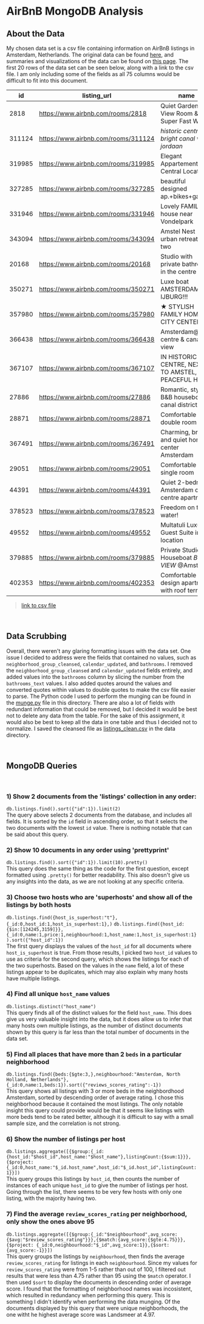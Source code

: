 # AirBnB MongoDB Analysis

## About the Data
My chosen data set is a csv file containing information on AirBnB listings in Amsterdam, Netherlands. The original data can be found [here](http://insideairbnb.com/get-the-data/), and summaries and visualizations of the data can be found on [this page](http://insideairbnb.com/amsterdam). The first 20 rows of the data set can be seen below, along with a link to the csv file. I am only including some of the fields as all 75 columns would be difficult to fit into this document.

|   id   |             listing_url             |                       name                        | host_id | host_response_time | host_is_superhost |
|--------|-------------------------------------|---------------------------------------------------|---------|--------------------|-------------------|
| 2818   | https://www.airbnb.com/rooms/2818   | Quiet Garden View Room & Super Fast Wi-Fi         | 3159    | within an hour     | t                 |
| 311124 | https://www.airbnb.com/rooms/311124 | *historic centre* *bright* *canal view* *jordaan* | 1600010 | within a few hours | f                 |
| 319985 | https://www.airbnb.com/rooms/319985 | Elegant Appartement Central Location.             | 1640702 | within a day       | t                 |
| 327285 | https://www.airbnb.com/rooms/327285 | beautiful designed ap.+bikes+garden               | 1672823 | within an hour     | f                 |
| 331946 | https://www.airbnb.com/rooms/331946 | Lovely FAMILY house near Vondelpark               | 1687595 | N/A                | f                 |
| 343094 | https://www.airbnb.com/rooms/343094 | Amstel Nest - an urban retreat for two            | 1740785 | within an hour     | t                 |
| 20168  | https://www.airbnb.com/rooms/20168  | Studio with private bathroom in the centre 1      | 59484   | within an hour     | f                 |
| 350271 | https://www.airbnb.com/rooms/350271 | Luxe boat AMSTERDAM IJBURG!!!                     | 1775032 | N/A                | f                 |
| 357980 | https://www.airbnb.com/rooms/357980 | ★ STYLISH FAMILY HOME - CITY CENTER               | 1811745 | within a few hours | f                 |
| 366438 | https://www.airbnb.com/rooms/366438 | Amsterdam@ city centre & canal view               | 1849988 | within an hour     | t                 |
| 367107 | https://www.airbnb.com/rooms/367107 | IN HISTORIC CENTRE, NEXT TO AMSTEL, PEACEFUL HOME | 1853421 | within a day       | f                 |
| 27886  | https://www.airbnb.com/rooms/27886  | Romantic, stylish B&B houseboat in canal district | 97647   | within an hour     | t                 |
| 28871  | https://www.airbnb.com/rooms/28871  | Comfortable double room                           | 124245  | within an hour     | t                 |
| 367491 | https://www.airbnb.com/rooms/367491 | Charming,  bright and quiet home center Amsterdam | 1855417 | within a few hours | t                 |
| 29051  | https://www.airbnb.com/rooms/29051  | Comfortable single room                           | 124245  | within an hour     | t                 |
| 44391  | https://www.airbnb.com/rooms/44391  | Quiet 2-bedroom Amsterdam city centre apartment   | 194779  | N/A                | f                 |
| 378523 | https://www.airbnb.com/rooms/378523 | Freedom on the water!                             | 1901477 | within an hour     | f                 |
| 49552  | https://www.airbnb.com/rooms/49552  | Multatuli Luxury Guest Suite in top location      | 225987  | within a few hours | t                 |
| 379885 | https://www.airbnb.com/rooms/379885 | Private Studio Houseboat *BEST VIEW* @Amstel      | 1907015 | within an hour     | t                 |
| 402353 | https://www.airbnb.com/rooms/402353 | Comfortable design apartment with roof terrace    | 2008330 | within an hour     | t                 |

> [link to csv file](/data/listings.csv)  

<br/>

## Data Scrubbing
Overall, there weren't any glaring formatting issues with the data set. One issue I decided to address were the fields that contained no values, such as ```neighborhood_group_cleansed```, ```calendar_updated```, and ```bathrooms```. I removed the ```neighborhood_group_cleansed``` and ```calendar_updated``` fields entirely, and added values into the ```bathrooms``` column by slicing the number from the ```bathrooms_text``` values. I also added quotes around the values and converted quotes within values to double quotes to make the csv file easier to parse. The Python code I used to perform the munging can be found in the [munge.py](munge.py) file in this directory. There are also a lot of fields with redundant information that could be removed, but I decided it would be best not to delete any data from the table. For the sake of this assignment, it would also be best to keep all the data in one table and thus I decided not to normalize. I saved the cleansed file as [listings_clean.csv](/data/listings_clean.csv) in the data directory.

<br/> 

## MongoDB Queries
<br/> 

### 1) Show 2 documents from the 'listings' collection in any order:
```db.listings.find().sort({"id":1}).limit(2)```
<br/> 
The query above selects 2 documents from the database, and includes all fields. It is sorted by the ```id``` field in ascending order, so that it selects the two documents with the lowest ```id``` value. There is nothing notable that can be said about this query.
<br/> 

### 2) Show 10 documents in any order using 'prettyprint'
```db.listings.find().sort({"id":1}).limit(10).pretty()```
<br/> 
This query does the same thing as the code for the first question, except formatted using ```.pretty()``` for better readability. This also doesn't give us any insights into the data, as we are not looking at any specific criteria.
<br/> 

### 3) Choose two hosts who are 'superhosts' and show all of the listings by both hosts
```db.listings.find({host_is_superhost:"t"},{_id:0,host_id:1,host_is_superhost:1},)```
```db.listings.find({host_id:{$in:[124245,3159]}},{_id:0,name:1,price:1,neighbourhood:1,host_name:1,host_is_superhost:1}).sort({"host_id":1})```
<br/> 
The first query displays the values of the ```host_id``` for all documents where ```host_is_superhost``` is true. From those results, I picked two ```host_id``` values to use as criteria for the second query, which shows the listings for each of the two superhosts. Based on the values in the ```name``` field, a lot of these listings appear to be duplicates, which may also explain why many hosts have multiple listings. 
<br/> 

### 4) Find all unique ```host_name``` values
```db.listings.distinct("host_name")```
<br/> 
This query finds all of the distinct values for the field ```host_name```. This does give us very valuable insight into the data, but it does allow us to infer that many hosts own multiple listings, as the number of distinct documents shown by this query is far less than the total number of documents in the data set.
<br/> 

### 5) Find all places that have more than 2 ```beds``` in a particular neighborhood
```db.listings.find({beds:{$gte:3,},neighbourhood:"Amsterdam, North Holland, Netherlands"},{_id:0,name:1,beds:1}).sort({"reviews_scores_rating":-1})```
<br/> 
This query shows all listings with 3 or more beds in the neighbordhood Amsterdam, sorted by descending order of average rating. I chose this neighborhood because it contained the most listings. The only notable insight this query could provide would be that it seems like listings with more beds tend to be rated better, although it is difficult to say with a small sample size, and the correlation is not strong. 
<br/> 

### 6) Show the number of listings per host
```db.listings.aggregate([{$group:{_id:{host_id:"$host_id",host_name:"$host_name"},listingCount:{$sum:1}}},{$project:{_id:0,host_name:"$_id.host_name",host_id:"$_id.host_id",listingCount:1}}])```
<br/> 
This query groups this listings by ```host_id```, then counts the number of instances of each unique ```host_id``` to give the number of listings per host. Going through the list, there seems to be very few hosts with only one listing, with the majority having two. 
<br/> 

### 7) Find the average ```review_scores_rating``` per neighborhood, only show the ones above 95
```db.listings.aggregate([{$group:{_id:"$neighbourhood",avg_score:{$avg:"$review_scores_rating"}}},{$match:{avg_score:{$gte:4.75}}},{$project: {_id:0,neighbourhood:"$_id",avg_score:1}},{$sort:{avg_score:-1}}])```
<br/> 
This query groups the listings by ```neighbourhood```, then finds the average ```review_scores_rating``` for listings in each ```neighbourhood```. Since my values for ```review_scores_rating``` were from 1-5 rather than out of 100, I filtered out results that were less than 4.75 rather than 95 using the ```$match``` operator. I then used ```$sort``` to display the documents in descending order of average score. I found that the formatting of neighborhood names was incosistent, which resulted in redundancy when performing this query. This is something I didn't identify when performing the data munging. Of the documents displayed by this query that were unique neighborhoods, the one witht he highest average score was Landsmeer at 4.97.
<br/> 
